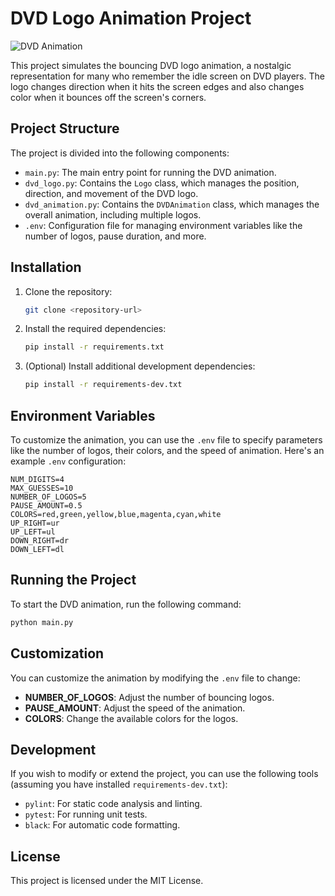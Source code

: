 
# DVD Logo Animation Project
![DVD Animation]()

This project simulates the bouncing DVD logo animation, a nostalgic representation for many who remember the idle screen on DVD players. The logo changes direction when it hits the screen edges and also changes color when it bounces off the screen's corners.

## Project Structure

The project is divided into the following components:

- `main.py`: The main entry point for running the DVD animation.
- `dvd_logo.py`: Contains the `Logo` class, which manages the position, direction, and movement of the DVD logo.
- `dvd_animation.py`: Contains the `DVDAnimation` class, which manages the overall animation, including multiple logos.
- `.env`: Configuration file for managing environment variables like the number of logos, pause duration, and more.

## Installation

1. Clone the repository:
    ```bash
    git clone <repository-url>
    ```
   
2. Install the required dependencies:
    ```bash
    pip install -r requirements.txt
    ```

3. (Optional) Install additional development dependencies:
    ```bash
    pip install -r requirements-dev.txt
    ```

## Environment Variables

To customize the animation, you can use the `.env` file to specify parameters like the number of logos, their colors, and the speed of animation. Here's an example `.env` configuration:

```
NUM_DIGITS=4
MAX_GUESSES=10
NUMBER_OF_LOGOS=5
PAUSE_AMOUNT=0.5
COLORS=red,green,yellow,blue,magenta,cyan,white
UP_RIGHT=ur
UP_LEFT=ul
DOWN_RIGHT=dr
DOWN_LEFT=dl
```

## Running the Project

To start the DVD animation, run the following command:

```bash
python main.py
```

## Customization

You can customize the animation by modifying the `.env` file to change:
- **NUMBER_OF_LOGOS**: Adjust the number of bouncing logos.
- **PAUSE_AMOUNT**: Adjust the speed of the animation.
- **COLORS**: Change the available colors for the logos.

## Development

If you wish to modify or extend the project, you can use the following tools (assuming you have installed `requirements-dev.txt`):
- `pylint`: For static code analysis and linting.
- `pytest`: For running unit tests.
- `black`: For automatic code formatting.

## License

This project is licensed under the MIT License.
